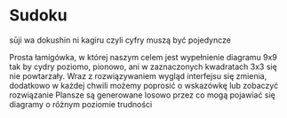 # Sudoku
sūji wa dokushin ni kagiru czyli cyfry muszą być pojedyncze

Prosta łamigówka, w której naszym celem jest wypełnienie diagramu 9x9 tak by cydry poziomo, pionowo, ani w zaznaczonych kwadratach 3x3 się nie powtarzały.
Wraz z rozwiązywaniem wygląd interfejsu się zmienia, dodatkowo w każdej chwili możemy poprosić o wskazówkę lub zobaczyć rozwiązanie
Plansze są generowane losowo przez co mogą pojawiać się diagramy o różnym poziomie trudności

